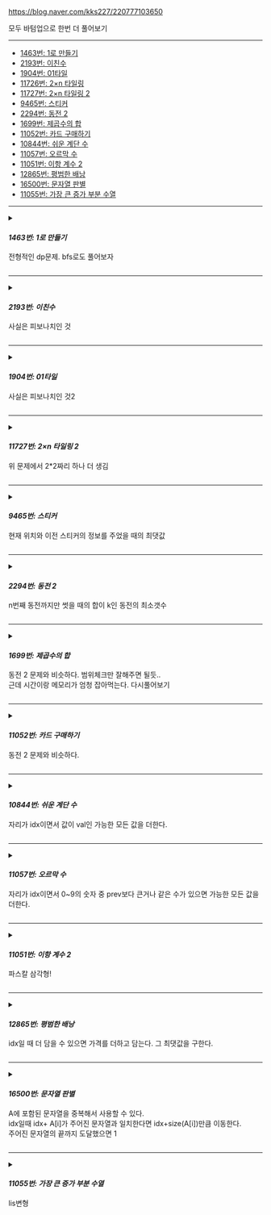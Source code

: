 https://blog.naver.com/kks227/220777103650


모두 바텀업으로 한번 더 풀어보기

*** 

* [1463번: 1로 만들기](https://www.acmicpc.net/problem/1463)
* [2193번: 이친수](https://www.acmicpc.net/problem/2193)
* [1904번: 01타일](https://www.acmicpc.net/problem/1904)
* [11726번: 2×n 타일링](https://www.acmicpc.net/problem/11726)
* [11727번: 2×n 타일링 2](https://www.acmicpc.net/problem/11727)
* [9465번: 스티커](https://www.acmicpc.net/problem/9465)
* [2294번: 동전 2](https://www.acmicpc.net/problem/2294)
* [1699번: 제곱수의 합](https://www.acmicpc.net/problem/1699)
* [11052번: 카드 구매하기](https://www.acmicpc.net/problem/11052)
* [10844번: 쉬운 계단 수](https://www.acmicpc.net/problem/10844)
* [11057번: 오르막 수](https://www.acmicpc.net/problem/11057)
* [11051번: 이항 계수 2](https://www.acmicpc.net/problem/11051)
* [12865번: 평범한 배낭](https://www.acmicpc.net/problem/12865)
* [16500번: 문자열 판별](https://www.acmicpc.net/problem/16500)
* [11055번: 가장 큰 증가 부분 수열](https://www.acmicpc.net/problem/11055)

***

<!-- 

<details>

<summary>

11055번: 가장 큰 증가 부분 수열

</summary>

</details> 

-->



<details>

<summary>

#### _1463번: 1로 만들기_

전형적인 dp문제. bfs로도 풀어보자

</summary>

```cpp
#include <bits/stdc++.h>
using namespace std;
#define fastio ios_base::sync_with_stdio(false), cin.tie(NULL), cout.tie(NULL)
#define debug freopen("input.txt", "r", stdin), freopen("output.txt", "w", stdout)
#define sz(x) (int)(x).size()
#define all(x) (x).begin(), (x).end()
#define rall(x) (x).rbegin(), (x).rend()
// #define int int64_t
/* ⁽⁽◝( ˙ ꒳ ˙ )◜⁾⁾ ⁽⁽◝( ˙ ꒳ ˙ )◜⁾⁾ ⁽⁽◝( ˙ ꒳ ˙ )◜⁾⁾
    2020.01.03 Sun
    comment: 

⁽⁽◝( ˙ ꒳ ˙ )◜⁾⁾ ⁽⁽◝( ˙ ꒳ ˙ )◜⁾⁾ ⁽⁽◝( ˙ ꒳ ˙ )◜⁾⁾*/


int dp[1000001];
int go(int n){
    if(n == 1) return 0;
    int&ret= dp[n];
    if(ret!= -1) return ret;

    ret = go(n-1) +1 ;
    if(n%2==0)
        ret = min(ret, go(n/2) +1) ;
    if(n%3==0)
        ret = min(ret,go(n/3) +1);

    return ret;
}


void solve(){
    int n;
    cin >> n;
    memset(dp,-1,sizeof(dp));
    cout << go(n);
}


int32_t main() {
    int t=1;
    fastio;
    // debug;
    {
        // cin >> t; 
        for(int i=1; i <= t; i++) solve();
    }
}

```


</details>

***


<details>

<summary>

#### _2193번: 이친수_

사실은 피보나치인 것

</summary>

```cpp
#include <bits/stdc++.h>
using namespace std;
#define fastio ios_base::sync_with_stdio(false), cin.tie(NULL), cout.tie(NULL)
#define debug freopen("input.txt", "r", stdin), freopen("output.txt", "w", stdout)
#define sz(x) (int)(x).size()
#define all(x) (x).begin(), (x).end()
#define rall(x) (x).rbegin(), (x).rend()
#define int int64_t
/* ⁽⁽◝( ˙ ꒳ ˙ )◜⁾⁾ ⁽⁽◝( ˙ ꒳ ˙ )◜⁾⁾ ⁽⁽◝( ˙ ꒳ ˙ )◜⁾⁾
    2020.01.03 Sun
    comment: 

⁽⁽◝( ˙ ꒳ ˙ )◜⁾⁾ ⁽⁽◝( ˙ ꒳ ˙ )◜⁾⁾ ⁽⁽◝( ˙ ꒳ ˙ )◜⁾⁾*/

int dp[101][2];
int go(int cur, int prev){
    if(cur == 1){
        return 1;
    }


    int&ret = dp[cur][prev];
    if(ret != -1) return ret;
    ret = 0;
    if(prev == 0){
        ret += go(cur-1,0);
        ret += go(cur-1,1);
    }
    if(prev == 1){
        ret += go(cur-1,0);
    }
    return ret;
}


void solve(){
    int n;
    cin >> n;
    memset(dp,-1,sizeof(dp));
    cout << go(n,1);

}


int32_t main() {
    int t=1;
    fastio;
    // debug;
    {
        // cin >> t; 
        for(int i=1; i <= t; i++) solve();
    }
}


```

</details>

***

<details>

<summary>

#### _1904번: 01타일_

사실은 피보나치인 것2

</summary>


```cpp
#include <bits/stdc++.h>
using namespace std;
#define fastio ios_base::sync_with_stdio(false), cin.tie(NULL), cout.tie(NULL)
#define debug freopen("input.txt", "r", stdin), freopen("output.txt", "w", stdout)
#define sz(x) (int)(x).size()
#define all(x) (x).begin(), (x).end()
#define rall(x) (x).rbegin(), (x).rend()
// #define int int64_t
/* ⁽⁽◝( ˙ ꒳ ˙ )◜⁾⁾ ⁽⁽◝( ˙ ꒳ ˙ )◜⁾⁾ ⁽⁽◝( ˙ ꒳ ˙ )◜⁾⁾
    2020.01.03 Sun
    comment: 

⁽⁽◝( ˙ ꒳ ˙ )◜⁾⁾ ⁽⁽◝( ˙ ꒳ ˙ )◜⁾⁾ ⁽⁽◝( ˙ ꒳ ˙ )◜⁾⁾*/

int dp[1001];

const int mod = 1e4+7;
int go(int cur ){
    if(cur == 0 ) return 1;

    int&ret= dp[cur];
    if(ret!=-1)return ret;
    ret = go(cur-1) ;
    if(cur >= 2){
        ret = (ret+go(cur-2)) % mod;
    }

    return ret;

}


void solve(){

    int n;
    cin >> n;
    memset(dp,-1,sizeof(dp));
    cout << go(n);


}


int32_t main() {
    int t=1;
    fastio;
    // debug;
    {
        // cin >> t; 
        for(int i=1; i <= t; i++) solve();
    }
}

```
</details>

***

<details>

<summary>

#### _11727번: 2×n 타일링 2_

위 문제에서 2*2짜리 하나 더 생김
</summary>

```cpp

#include <bits/stdc++.h>
using namespace std;
#define fastio ios_base::sync_with_stdio(false), cin.tie(NULL), cout.tie(NULL)
#define debug freopen("input.txt", "r", stdin), freopen("output.txt", "w", stdout)
#define sz(x) (int)(x).size()
#define all(x) (x).begin(), (x).end()
#define rall(x) (x).rbegin(), (x).rend()
// #define int int64_t
/* ⁽⁽◝( ˙ ꒳ ˙ )◜⁾⁾ ⁽⁽◝( ˙ ꒳ ˙ )◜⁾⁾ ⁽⁽◝( ˙ ꒳ ˙ )◜⁾⁾
    2020.01.03 Sun
    comment: 

⁽⁽◝( ˙ ꒳ ˙ )◜⁾⁾ ⁽⁽◝( ˙ ꒳ ˙ )◜⁾⁾ ⁽⁽◝( ˙ ꒳ ˙ )◜⁾⁾*/

int dp[1001];

const int mod = 1e4+7;
int go(int cur ){
    if(cur == 0 ) return 1;

    int&ret= dp[cur];
    if(ret!=-1)return ret;
    ret = go(cur-1) ;
    if(cur >= 2){
        ret = (ret+go(cur-2)*2) % mod;
    }

    return ret;

}


void solve(){

    int n;
    cin >> n;
    memset(dp,-1,sizeof(dp));
    cout << go(n);


}


int32_t main() {
    int t=1;
    fastio;
    // debug;
    {
        // cin >> t; 
        for(int i=1; i <= t; i++) solve();
    }
}


```


</details>

***

<details>

<summary>

#### _9465번: 스티커_

현재 위치와 이전 스티커의 정보를 주었을 때의 최댓값


</summary>

```cpp

#include <bits/stdc++.h>
using namespace std;
#define fastio ios_base::sync_with_stdio(false), cin.tie(NULL), cout.tie(NULL)
#define debug freopen("input.txt", "r", stdin), freopen("output.txt", "w", stdout)
#define sz(x) (int)(x).size()
#define all(x) (x).begin(), (x).end()
#define rall(x) (x).rbegin(), (x).rend()
// #define int int64_t
/* ⁽⁽◝( ˙ ꒳ ˙ )◜⁾⁾ ⁽⁽◝( ˙ ꒳ ˙ )◜⁾⁾ ⁽⁽◝( ˙ ꒳ ˙ )◜⁾⁾
    2020.01.03 Sun
    comment: 

⁽⁽◝( ˙ ꒳ ˙ )◜⁾⁾ ⁽⁽◝( ˙ ꒳ ˙ )◜⁾⁾ ⁽⁽◝( ˙ ꒳ ˙ )◜⁾⁾*/
int stickers[3][100001];
int dp[100001][3];
int n;

// cur : 현재 행 , prev: 위,아래,선택하지않음
int go(int cur, int prev){
    if(cur == n) return 0;


    int&ret = dp[cur][prev];
    if(ret!=-1) return ret;

    ret = go(cur+1,0);
    if(prev == 0){
        ret = max(ret,go(cur+1,1) + stickers[1][cur]);
        ret = max(ret,go(cur+1,2) + stickers[2][cur]);
    }
    if(prev==1){
        ret = max(ret,go(cur+1,2) + stickers[2][cur]);
    }

    if(prev ==2){
        ret = max(ret,go(cur+1,1) + stickers[1][cur]);
    }

    return ret;

}

void solve(){
    int t; cin>> t; while(t--){

        cin >> n;
        for(int i=1; i <= 2; i++)
            for(int j=0; j<n;j++)
                cin >> stickers[i][j]; 
        
        memset(dp,-1,sizeof(dp));
        cout << go(0,0) << '\n';

    }
    

}


int32_t main() {
    int t=1;
    fastio;
    // debug;
    {
        // cin >> t; 
        for(int i=1; i <= t; i++) solve();
    }
}


```

</details>

***

<details>

<summary>

#### _2294번: 동전 2_

n번째 동전까지만 썻을 때의 합이 k인 동전의 최소갯수


</summary>

```cpp

#include <bits/stdc++.h>
using namespace std;
#define fastio ios_base::sync_with_stdio(false), cin.tie(NULL), cout.tie(NULL)
#define debug freopen("input.txt", "r", stdin), freopen("output.txt", "w", stdout)
#define sz(x) (int)(x).size()
#define all(x) (x).begin(), (x).end()
#define rall(x) (x).rbegin(), (x).rend()
// #define int int64_t
/* ⁽⁽◝( ˙ ꒳ ˙ )◜⁾⁾ ⁽⁽◝( ˙ ꒳ ˙ )◜⁾⁾ ⁽⁽◝( ˙ ꒳ ˙ )◜⁾⁾
    2020.01.03 Sun
    comment: 

⁽⁽◝( ˙ ꒳ ˙ )◜⁾⁾ ⁽⁽◝( ˙ ꒳ ˙ )◜⁾⁾ ⁽⁽◝( ˙ ꒳ ˙ )◜⁾⁾*/

int n,k;
vector<int> coins;
int dp[101][10001];
const int INF  = 1<< 30;
// 현재 동전까지만 사용했을때의 합
int go(int coin, int sum){
    if(sum > k) return INF;
    if(sum == k) return 0;
    if(coin == n){
        if(sum == k) return 0;
        return INF;
    }
    int &ret = dp[coin][sum];
    if(ret!=-1) return ret;

    ret = go(coin+1,sum);
    ret = min(ret,go(coin,sum+coins[coin])+1);

    return ret;

}

void solve(){
    cin >> n >> k;
    coins = vector<int>(n);
    for(int i=0; i < n; i++){
        cin >> coins[i];
    }
    memset(dp,-1,sizeof(dp));

    int k = go(0,0);
    if(k== INF) cout << -1;
    else cout << k;
    

}


int32_t main() {
    int t=1;
    fastio;
    // debug;
    {
        // cin >> t; 
        for(int i=1; i <= t; i++) solve();
    }
}


```

</details>

***


<details>

<summary>

#### _1699번: 제곱수의 합_

동전 2 문제와 비슷하다. 범위체크만 잘해주면 될듯..  
근데 시간이랑 메모리가 엄청 잡아먹는다. 다시풀어보기  

</summary>

```cpp
#include <bits/stdc++.h>
using namespace std;
#define fastio ios_base::sync_with_stdio(false), cin.tie(NULL), cout.tie(NULL)
#define debug freopen("input.txt", "r", stdin), freopen("output.txt", "w", stdout)
#define sz(x) (int)(x).size()
#define all(x) (x).begin(), (x).end()
#define rall(x) (x).rbegin(), (x).rend()
// #define int int64_t
/* ⁽⁽◝( ˙ ꒳ ˙ )◜⁾⁾ ⁽⁽◝( ˙ ꒳ ˙ )◜⁾⁾ ⁽⁽◝( ˙ ꒳ ˙ )◜⁾⁾
    2020.01.03 Sun
    comment: 

⁽⁽◝( ˙ ꒳ ˙ )◜⁾⁾ ⁽⁽◝( ˙ ꒳ ˙ )◜⁾⁾ ⁽⁽◝( ˙ ꒳ ˙ )◜⁾⁾*/


int dp[320][100001];
int n;
int maxN;

const int INF = 1<<30;
int go(int pow, int sum){
    if(pow >= maxN+1)  return INF;
    if(sum > n)  return INF;
    if(sum == n) return 0;

    int&ret = dp[pow][sum];
    if(ret!=-1) return ret;


    ret = go(pow+1,sum);

    ret = min(ret,go(pow,sum+pow*pow)+1);

    return ret;

}

void solve(){

    cin >> n;
    maxN = sqrt(n);
    memset(dp,-1,sizeof(dp));

    cout << go(1,0);

    

}


int32_t main() {
    int t=1;
    fastio;
    // debug;
    {
        // cin >> t; 
        for(int i=1; i <= t; i++) solve();
    }
}


```

</details>

***

<details>

<summary>

#### _11052번: 카드 구매하기_

동전 2 문제와 비슷하다.


</summary>

```cpp

#include <bits/stdc++.h>
using namespace std;
#define fastio ios_base::sync_with_stdio(false), cin.tie(NULL), cout.tie(NULL)
#define debug freopen("input.txt", "r", stdin), freopen("output.txt", "w", stdout)
#define sz(x) (int)(x).size()
#define all(x) (x).begin(), (x).end()
#define rall(x) (x).rbegin(), (x).rend()
// #define int int64_t
/* ⁽⁽◝( ˙ ꒳ ˙ )◜⁾⁾ ⁽⁽◝( ˙ ꒳ ˙ )◜⁾⁾ ⁽⁽◝( ˙ ꒳ ˙ )◜⁾⁾
    2020.01.03 Sun
    comment: 

⁽⁽◝( ˙ ꒳ ˙ )◜⁾⁾ ⁽⁽◝( ˙ ꒳ ˙ )◜⁾⁾ ⁽⁽◝( ˙ ꒳ ˙ )◜⁾⁾*/
vector<int> v;
int n;
int dp[10001][1001];
// p까지의 카드로 갯수가 sum인 카드를 샀을 때의 금액의 최댓값을 반환
int go(int p, int sum){
    if(p == n+1) return -(1<<30);
    if(sum >n) return -(1<<30);
    if(sum == n)return 0;


    int&ret= dp[p][sum];
    if(ret!=-1)return ret;

    ret = go(p+1,sum);

    ret = max(ret,go(p,sum+p)+ v[p]);

    return ret;
}

void solve(){

    cin >> n;
    v= vector<int>(n+1);
    for(int i=1; i<= n; i++) cin >> v[i];
    memset(dp,-1,sizeof(dp));
    cout << go(1,0);


}


int32_t main() {
    int t=1;
    fastio;
    // debug;
    {
        // cin >> t; 
        for(int i=1; i <= t; i++) solve();
    }
}


```

</details> 

***



<details>

<summary>

#### _10844번: 쉬운 계단 수_

자리가 idx이면서 값이 val인 가능한 모든 값을 더한다.

</summary>

```cpp

#include <bits/stdc++.h>
using namespace std;
#define fastio ios_base::sync_with_stdio(false), cin.tie(NULL), cout.tie(NULL)
#define debug freopen("input.txt", "r", stdin), freopen("output.txt", "w", stdout)
#define sz(x) (int)(x).size()
#define all(x) (x).begin(), (x).end()
#define rall(x) (x).rbegin(), (x).rend()
// #define int int64_t
/* ⁽⁽◝( ˙ ꒳ ˙ )◜⁾⁾ ⁽⁽◝( ˙ ꒳ ˙ )◜⁾⁾ ⁽⁽◝( ˙ ꒳ ˙ )◜⁾⁾
    2020.01.03 Sun
    comment: 

⁽⁽◝( ˙ ꒳ ˙ )◜⁾⁾ ⁽⁽◝( ˙ ꒳ ˙ )◜⁾⁾ ⁽⁽◝( ˙ ꒳ ˙ )◜⁾⁾*/


int dp[101][10];
// idx자리이면서 값이 val일 때의 가능한 값을 모두 더한다
const int mod = 1e9;
int go(int idx, int val){
    if(idx ==1){
        return 1;
    }

    int&ret =dp[idx][val];
    if(ret!=-1)return ret;

    ret =0;
    if(val > 0)
        ret = (ret+go(idx-1, val-1))%mod;

    if(val <9 )
        ret = (ret +go(idx-1, val+1))%mod;

    return ret;
}


void solve(){
    int n;
    cin >> n;

    int ans=0;
    memset(dp,-1,sizeof(dp));
    for(int i=1; i<= 9; i++)
        ans = (ans+go(n,i))%mod;

    cout << ans;
}


int32_t main() {
    int t=1;
    fastio;
    // debug;
    {
        // cin >> t; 
        for(int i=1; i <= t; i++) solve();
    }
}

```

</details> 

***


<details>

<summary>

#### _11057번: 오르막 수_

자리가 idx이면서 0~9의 숫자 중 prev보다 큰거나 같은 수가 있으면 가능한 모든 값을 더한다.  

</summary>

```cpp

#include <bits/stdc++.h>
using namespace std;
#define fastio ios_base::sync_with_stdio(false), cin.tie(NULL), cout.tie(NULL)
#define debug freopen("input.txt", "r", stdin), freopen("output.txt", "w", stdout)
#define sz(x) (int)(x).size()
#define all(x) (x).begin(), (x).end()
#define rall(x) (x).rbegin(), (x).rend()
// #define int int64_t
/* ⁽⁽◝( ˙ ꒳ ˙ )◜⁾⁾ ⁽⁽◝( ˙ ꒳ ˙ )◜⁾⁾ ⁽⁽◝( ˙ ꒳ ˙ )◜⁾⁾
    2020.01.03 Sun
    comment: 

⁽⁽◝( ˙ ꒳ ˙ )◜⁾⁾ ⁽⁽◝( ˙ ꒳ ˙ )◜⁾⁾ ⁽⁽◝( ˙ ꒳ ˙ )◜⁾⁾*/

const int mod = 1e4+7;

int n;

int dp[1001][11];
int go(int idx, int prev){
    if(idx == 1) return 1;

    int &ret = dp[idx][prev];

    if(ret!=-1) return ret;

    ret =0;
    for(int i=0;i <= 9; i++)
        if(i >= prev) {
            ret = (ret +go(idx-1,i)) % mod;
        }

    return ret;
}



void solve(){
    cin >> n;
    memset(dp,-1,sizeof(dp));

    int ans =0;
    for(int i=0; i <=9; i++)
        ans = (ans+go(n,i))%mod;
    
    cout << ans;

}


int32_t main() {
    int t=1;
    fastio;
    // debug;
    {
        // cin >> t; 
        for(int i=1; i <= t; i++) solve();
    }
}


```

</details> 

***


<details>

<summary>

#### _11051번: 이항 계수 2_  

파스칼 삼각형!

</summary>

```cpp

#include <bits/stdc++.h>
using namespace std;
#define fastio ios_base::sync_with_stdio(false), cin.tie(NULL), cout.tie(NULL)
#define debug freopen("input.txt", "r", stdin), freopen("output.txt", "w", stdout)
#define sz(x) (int)(x).size()
#define all(x) (x).begin(), (x).end()
#define rall(x) (x).rbegin(), (x).rend()
// #define int int64_t
/* ⁽⁽◝( ˙ ꒳ ˙ )◜⁾⁾ ⁽⁽◝( ˙ ꒳ ˙ )◜⁾⁾ ⁽⁽◝( ˙ ꒳ ˙ )◜⁾⁾
    2020.01.03 Sun
    comment: 

⁽⁽◝( ˙ ꒳ ˙ )◜⁾⁾ ⁽⁽◝( ˙ ꒳ ˙ )◜⁾⁾ ⁽⁽◝( ˙ ꒳ ˙ )◜⁾⁾*/

int dp[1001][1001];
const int mod= 1e4+7;

int go(int n, int k){
    if(n==1) return 1;
    if(k==0 || k==n) return 1;

    int&ret = dp[n][k];
    if(ret!= -1) return ret;
    
    ret = go(n-1,k-1);
    ret = (ret +go(n-1,k))%mod;

    return ret;

}


void solve(){
    int n,k;
    cin >> n >> k;
    memset(dp,-1,sizeof(dp));
    cout << go(n,k);

}


int32_t main() {
    int t=1;
    fastio;
    // debug;
    {
        // cin >> t; 
        for(int i=1; i <= t; i++) solve();
    }
}


```

</details> 

***

<details>

<summary>

#### _12865번: 평범한 배낭_

idx일 때 더 담을 수 있으면 가격를 더하고 담는다. 그 최댓값을 구한다.

</summary>


```cpp

#include <bits/stdc++.h>
using namespace std;
#define fastio ios_base::sync_with_stdio(false), cin.tie(NULL), cout.tie(NULL)
#define debug freopen("input.txt", "r", stdin), freopen("output.txt", "w", stdout)
#define sz(x) (int)(x).size()
#define all(x) (x).begin(), (x).end()
#define rall(x) (x).rbegin(), (x).rend()
// #define int int64_t
/* ⁽⁽◝( ˙ ꒳ ˙ )◜⁾⁾ ⁽⁽◝( ˙ ꒳ ˙ )◜⁾⁾ ⁽⁽◝( ˙ ꒳ ˙ )◜⁾⁾
    2020.01.03 Sun
    comment: 

⁽⁽◝( ˙ ꒳ ˙ )◜⁾⁾ ⁽⁽◝( ˙ ꒳ ˙ )◜⁾⁾ ⁽⁽◝( ˙ ꒳ ˙ )◜⁾⁾*/
int weight[101];
int price[101];


int n,k;

int dp[101][100001];
int go(int idx, int w){
    if(idx == n) return 0;

    int&ret = dp[idx][w];
    if(ret!=-1) return ret;

    ret = go(idx+1,w);

    if(w + weight[idx] <= k)
        ret= max(ret,go(idx+1,w+weight[idx]) + price[idx]);
    
    return ret;

}

void solve(){
    cin >> n>> k;
    for(int i=0; i < n; i++){
        cin >> weight[i] >> price[i];
    }
    memset(dp,-1,sizeof(dp));

    cout << go(0,0);
    

}


int32_t main() {
    int t=1;
    fastio;
    // debug;
    {
        // cin >> t; 
        for(int i=1; i <= t; i++) solve();
    }
}


```
</details> 

***


<details>

<summary>

#### _16500번: 문자열 판별_

A에 포함된 문자열을 중복해서 사용할 수 있다.  
idx일때 idx+ A[i]가 주어진 문자열과 일치한다면 idx+size(A[i])만큼 이동한다.  
주어진 문자열의 끝까지 도달했으면 1  

</summary>


```cpp

#include <bits/stdc++.h>
using namespace std;
#define fastio ios_base::sync_with_stdio(false), cin.tie(NULL), cout.tie(NULL)
#define debug freopen("input.txt", "r", stdin), freopen("output.txt", "w", stdout)
#define sz(x) (int)(x).size()
#define all(x) (x).begin(), (x).end()
#define rall(x) (x).rbegin(), (x).rend()
// #define int int64_t
/* ⁽⁽◝( ˙ ꒳ ˙ )◜⁾⁾ ⁽⁽◝( ˙ ꒳ ˙ )◜⁾⁾ ⁽⁽◝( ˙ ꒳ ˙ )◜⁾⁾
    2020.01.03 Sun
    comment: 

⁽⁽◝( ˙ ꒳ ˙ )◜⁾⁾ ⁽⁽◝( ˙ ꒳ ˙ )◜⁾⁾ ⁽⁽◝( ˙ ꒳ ˙ )◜⁾⁾*/




int dp[101];
string ts;
vector<string> vs;
int n;

int go(int idx){
    if(idx == sz(ts)) {
        return 1;
    }
    // cout << idx;

    int &ret= dp[idx];
    if(ret!=-1) return ret;
    ret=0;
    for(int i=0; i < n; i++){
        if(idx +sz(vs[i]) > sz(ts)) continue;
        if(ts.substr(idx,sz(vs[i])) == vs[i]){
            ret |= go(idx+sz(vs[i]));
        }
        
    }
    return ret;

}


void solve(){
    cin >> ts;
    cin >> n;
    vs = vector<string>(n);
    for(int i=0; i< n; i++) cin >> vs[i];
    memset(dp,-1,sizeof(dp));
    cout << go(0);
}


int32_t main() {
    int t=1;
    fastio;
    // debug;
    {
        // cin >> t; 
        for(int i=1; i <= t; i++) solve();
    }
}


```

</details> 


***



<details>

<summary>

#### _11055번: 가장 큰 증가 부분 수열_

lis변형

</summary>

```cpp

#include <bits/stdc++.h>
using namespace std;
#define fastio ios_base::sync_with_stdio(false), cin.tie(NULL), cout.tie(NULL)
#define debug freopen("input.txt", "r", stdin), freopen("output.txt", "w", stdout)
#define sz(x) (int)(x).size()
#define all(x) (x).begin(), (x).end()
#define rall(x) (x).rbegin(), (x).rend()
// #define int int64_t
/* ⁽⁽◝( ˙ ꒳ ˙ )◜⁾⁾ ⁽⁽◝( ˙ ꒳ ˙ )◜⁾⁾ ⁽⁽◝( ˙ ꒳ ˙ )◜⁾⁾
    2020.01.03 Sun
    comment: 

⁽⁽◝( ˙ ꒳ ˙ )◜⁾⁾ ⁽⁽◝( ˙ ꒳ ˙ )◜⁾⁾ ⁽⁽◝( ˙ ꒳ ˙ )◜⁾⁾*/


int n;
vector<int>v;
int dp[1001];
int lis(int start){

    int&ret = dp[start+1];
    if(ret!=-1)return ret;
    ret = 0;
    for(int next=start; next < sz(v); next++){
        if(start == -1 || v[next] > v[start]){
            ret = max(ret,lis(next) + v[next]);
        }
    }
    return ret;
}


void solve(){
    cin >> n;
    v = vector<int>(n);
    for(int i=0; i < n; i++){
        cin >> v[i];
    }
    memset(dp,-1,sizeof(dp));

    cout << lis(-1);
    

}


int32_t main() {
    int t=1;
    fastio;
    // debug;
    {
        // cin >> t; 
        for(int i=1; i <= t; i++) solve();
    }
}


```

</details> 